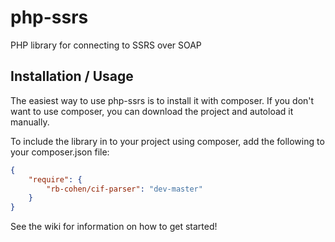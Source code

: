 php-ssrs
========

PHP library for connecting to SSRS over SOAP

Installation / Usage
--------------------

The easiest way to use php-ssrs is to install it with composer. If you don't want to use composer, you can download the project and autoload it manually.

To include the library in to your project using composer, add the following to your composer.json file:

``` json
{
    "require": {
        "rb-cohen/cif-parser": "dev-master"
    }
}
```

See the wiki for information on how to get started!

